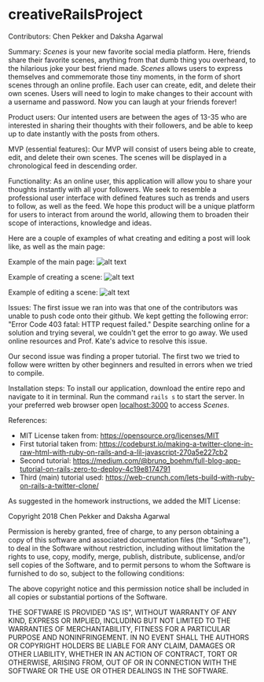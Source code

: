 # creativeRailsProject

Contributors: Chen Pekker and Daksha Agarwal

Summary:
_Scenes_ is your new favorite social media platform. Here, friends share their favorite scenes, anything from that dumb thing you overheard, to the hilarious joke your best friend made. _Scenes_ allows users to express themselves and commemorate those tiny moments, in the form of short scenes through an online profile. Each user can create, edit, and delete their own scenes. Users will need to login to make changes to their account with a username and password. Now you can laugh at your friends forever!

Product users: 
Our intented users are between the ages of 13-35 who are interested in sharing their thoughts with their followers, and be able to keep up to date instantly with the posts from others. 

MVP (essential features):
Our MVP will consist of users being able to create, edit, and delete their own scenes. The scenes will be displayed in a chronological feed in descending order.

Functionality: 
As an online user, this application will allow you to share your thoughts instantly with all your followers. We seek to resemble a professional user interface with defined features such as trends and users to follow, as well as the feed. We hope this product will be a unique platform for users to interact from around the world, allowing them to broaden their scope of interactions, knowledge and ideas.

Here are a couple of examples of what creating and editing a post will look like, as well as the main page:

Example of the main page:
![alt text](https://github.com/chenphmc/creative-rails-project/blob/master/mainPage.jpg)

Example of creating a scene:
![alt text](https://github.com/chenphmc/creative-rails-project/blob/master/newT.jpg)

Example of editing a scene:
![alt text](https://github.com/chenphmc/creative-rails-project/blob/master/editT.jpg)

Issues:
The first issue we ran into was that one of the contributors was unable to push code onto their github. We kept getting the following error: "Error Code 403 fatal: HTTP request failed." Despite searching online for a solution and trying several, we couldn't get the error to go away. We used online resources and Prof. Kate's advice to resolve this issue.

Our second issue was finding a proper tutorial. The first two we tried to follow were written by other beginners and resulted in errors when we tried to compile. 

Installation steps:
To install our application, download the entire repo and navigate to it in terminal. Run the command `rails s` to start the server. In your preferred web browser open [localhost:3000](http://localhost:3000) to access _Scenes_. 

References:
- MIT License taken from: https://opensource.org/licenses/MIT
- First tutorial taken from: https://codeburst.io/making-a-twitter-clone-in-raw-html-with-ruby-on-rails-and-a-lil-javascript-270a5e227cb2 
- Second tutorial: https://medium.com/@bruno_boehm/full-blog-app-tutorial-on-rails-zero-to-deploy-4c19e8174791 
- Third (main) tutorial used: https://web-crunch.com/lets-build-with-ruby-on-rails-a-twitter-clone/ 

As suggested in the homework instructions, we added the MIT License:

Copyright 2018 Chen Pekker and Daksha Agarwal

Permission is hereby granted, free of charge, to any person obtaining a copy of this software and associated documentation files (the "Software"), to deal in the Software without restriction, including without limitation the rights to use, copy, modify, merge, publish, distribute, sublicense, and/or sell copies of the Software, and to permit persons to whom the Software is furnished to do so, subject to the following conditions:

The above copyright notice and this permission notice shall be included in all copies or substantial portions of the Software.

THE SOFTWARE IS PROVIDED "AS IS", WITHOUT WARRANTY OF ANY KIND, EXPRESS OR IMPLIED, INCLUDING BUT NOT LIMITED TO THE WARRANTIES OF MERCHANTABILITY, FITNESS FOR A PARTICULAR PURPOSE AND NONINFRINGEMENT. IN NO EVENT SHALL THE AUTHORS OR COPYRIGHT HOLDERS BE LIABLE FOR ANY CLAIM, DAMAGES OR OTHER LIABILITY, WHETHER IN AN ACTION OF CONTRACT, TORT OR OTHERWISE, ARISING FROM, OUT OF OR IN CONNECTION WITH THE SOFTWARE OR THE USE OR OTHER DEALINGS IN THE SOFTWARE.

